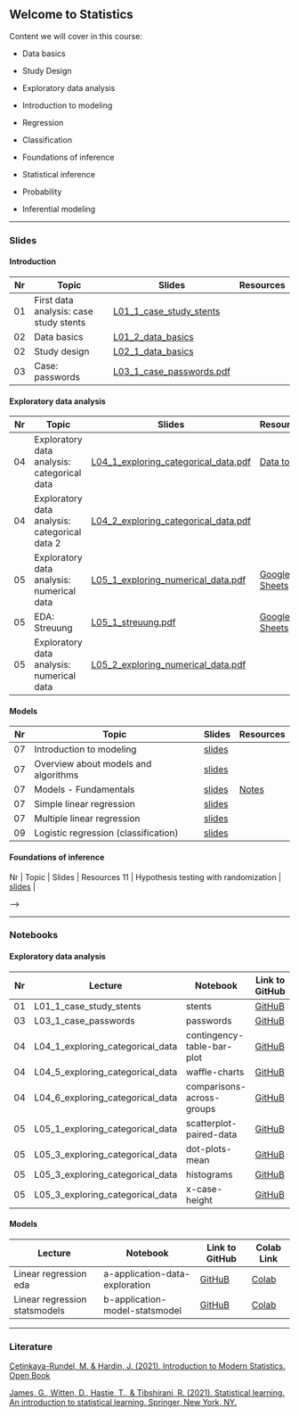 ## Welcome to Statistics 


Content we will cover in this course:

- Data basics 
- Study Design
- Exploratory data analysis  
- Introduction to modeling
- Regression 



- Classification 
- Foundations of inference  
- Statistical inference 
- Probability 
- Inferential modeling 

---

### Slides

#### Introduction  

Nr  | Topic | Slides | Resources
-- | -- | -- | --
01 | First data analysis: case study stents | [L01_1_case_study_stents](https://github.com/kirenz/statistics/blob/main/slides/L01_1_case_study_stents.pdf) |
02| Data basics | [L01_2_data_basics](https://github.com/kirenz/statistics/blob/main/slides/L01_2_data_basics.pdf) |
02| Study design  | [L02_1_data_basics](https://github.com/kirenz/statistics/blob/main/slides/L02_1_data_basics.pdf) | 
03| Case: passwords| [L03_1_case_passwords.pdf](https://github.com/kirenz/statistics/blob/main/slides/L03_1_case_passwords.pdf) | 

#### Exploratory data analysis  


Nr  | Topic | Slides | Resources
-- | -- | -- | --
04| Exploratory data analysis: categorical data|[L04_1_exploring_categorical_data.pdf](https://github.com/kirenz/statistics/blob/main/slides/L04_1_exploring_categorical_data.pdf) | [Data to Viz](https://www.data-to-viz.com/) 
04| Exploratory data analysis: categorical data 2|[L04_2_exploring_categorical_data.pdf](https://github.com/kirenz/statistics/blob/main/slides/L04_2_exploring_categorical_data.pdf) | 
05| Exploratory data analysis: numerical data | [L05_1_exploring_numerical_data.pdf](https://github.com/kirenz/statistics/blob/main/slides/L05_1_exploring_numerical_data.pdf)  | [Google Sheets](https://docs.google.com/spreadsheets/d/1yGtXut8DzW-FqrcbuXbbsrgcsGr86DokdnLt9Zpc0ak/edit?usp=sharing)
05| EDA: Streuung | [L05_1_streuung.pdf](https://github.com/kirenz/statistics/blob/main/slides/L05_1_Streuung.pdf)  | [Google Sheets](https://docs.google.com/spreadsheets/d/1S57lvW0M4vzNRRTCK-BYh4-Rzza6OMdOUM32hwlGsoU/edit?usp=sharing)
05|Exploratory data analysis: numerical data| [L05_2_exploring_numerical_data.pdf](https://github.com/kirenz/statistics/blob/main/slides/L05_2_exploring_numerical_data.pdf)  |


#### Models  

Nr  | Topic | Slides | Resources
-- | -- | -- | --
07 | Introduction to modeling | [slides](https://github.com/kirenz/statistics/blob/main/slides/models-1-intro.pdf)  |
07| Overview about models and algorithms |[slides](https://github.com/kirenz/statistics/blob/main/slides/models-2-algorithms.pdf) |
07| Models - Fundamentals|[slides](https://github.com/kirenz/statistics/blob/main/slides/models-3-fundamentals.pdf) | [Notes](https://drive.google.com/file/d/1MMetljDEGVPWNB8-goCKYe0L4BvWKY-E/view?usp=sharing)
07 | Simple linear regression | [slides](https://github.com/kirenz/statistics/blob/main/slides/models-4-simple-linear-regression.pdf) |
07 | Multiple linear regression | [slides](https://github.com/kirenz/statistics/blob/main/slides/models-5-multiple-linear-regression.pdf)
09 | Logistic regression (classification) | [slides](https://github.com/kirenz/statistics/blob/main/slides/9-logistic-regression.pdf)


#### Foundations of inference

Nr  | Topic | Slides | Resources
11 | Hypothesis testing with randomization | [slides](https://github.com/kirenz/statistics/blob/main/slides/11-hypothesis-testing.pdf)  |



-->

<!--
07|L07_3_models_fundamentals|Introduction to modeling|[L07_3_models_fundamentals.pdf](https://github.com/kirenz/applied-analytics/blob/main/slides/L07_3_models_fundamentals.pdf)  
07|L07_4_models_challenges|Introduction to modeling|[L07_4_models_challenges.pdf](https://github.com/kirenz/applied-analytics/blob/main/slides/L07_4_models_challenges.pdf)  
08|L08_1_linear_regression_simple|Regression|[L08_1_linear_regression_simple.pdf](https://github.com/kirenz/applied-analytics/blob/main/slides/L08_1_linear_regression_simple.pdf)  
08|L08_2_linear_regression_multiple|Regression|[L08_2_linear_regression_multiple.pdf](https://github.com/kirenz/applied-analytics/blob/main/slides/L08_2_linear_regression_multiple.pdf) 
08|linear_regression_intro|Linear regression basics|[linear_regression_basics.pdf](https://github.com/kirenz/applied-analytics/blob/main/slides/linear_regression_basics.pdf) 
-->

<!--
06|L06_1_exploring_communication|Exploratory data analysis: communication|[L06_3_exploring_communication.pdf](https://github.com/kirenz/statistics/blob/main/slides/L06_3_exploring_communication.pdf)  
-->


---

### Notebooks

#### Exploratory data analysis

Nr | Lecture | Notebook | Link to GitHub | Colab Link 
-- | -- | -- | -- | --
01 | L01_1_case_study_stents | stents | [GitHuB](https://github.com/kirenz/modern-statistics/blob/main/01-1-stents.ipynb) | [Colab](https://colab.research.google.com/github/kirenz/modern-statistics/blob/main/01-1-stents.ipynb)
03 | L03_1_case_passwords| passwords |[GitHuB](https://github.com/kirenz/modern-statistics/blob/main/01-3-passwords.ipynb)|[Colab](https://colab.research.google.com/github/kirenz/modern-statistics/blob/main/01-3-passwords.ipynb)
04 | L04_1_exploring_categorical_data|contingency-table-bar-plot|[GitHuB](https://github.com/kirenz/modern-statistics/blob/main/04-1-contingency-table-bar-plot.ipynb)|[Colab](https://colab.research.google.com/github/kirenz/modern-statistics/blob/main/04-1-contingency-table-bar-plot.ipynb)
04 | L04_5_exploring_categorical_data |waffle-charts|[GitHuB](https://github.com/kirenz/modern-statistics/blob/main/04-5-waffle-charts.ipynb)|[Colab](https://colab.research.google.com/github/kirenz/modern-statistics/blob/main/04-5-waffle-charts.ipynb)
04 | L04_6_exploring_categorical_data|comparisons-across-groups|[GitHuB](https://github.com/kirenz/modern-statistics/blob/main/04-6-comparisons-across-groups.ipynb)|[Colab](https://colab.research.google.com/github/kirenz/modern-statistics/blob/main/04-6-comparisons-across-groups.ipynb)
05 | L05_1_exploring_categorical_data|scatterplot-paired-data|[GitHuB](https://github.com/kirenz/modern-statistics/blob/main/05-1-scatterplot-paired-data.ipynb)|[Colab](https://colab.research.google.com/github/kirenz/modern-statistics/blob/main/05-1-scatterplot-paired-data.ipynb)
05 | L05_3_exploring_categorical_data|dot-plots-mean|[GitHuB](https://github.com/kirenz/modern-statistics/blob/main/05-2-dot-plots-mean.ipynb)|[Colab](https://colab.research.google.com/github/kirenz/modern-statistics/blob/main/05-2-dot-plots-mean.ipynb)
05 | L05_3_exploring_categorical_data|histograms|[GitHuB](https://github.com/kirenz/modern-statistics/blob/main/05-3-histograms.ipynb)|[Colab](https://colab.research.google.com/github/kirenz/modern-statistics/blob/main/05-3-histograms.ipynb)
05 | L05_3_exploring_categorical_data|x-case-height|[GitHuB](https://github.com/kirenz/modern-statistics/blob/main/05-3-x-case-height.ipynb)|[Colab](https://colab.research.google.com/github/kirenz/modern-statistics/blob/main/05-3-x-case-height.ipynb)

#### Models

Lecture | Notebook | Link to GitHub | Colab Link 
-- | -- | -- | --
Linear regression eda |a-application-data-exploration|[GitHuB](https://github.com/kirenz/modern-statistics/blob/main/10a-application-model-exploration.ipynb)|[Colab](https://colab.research.google.com/github/kirenz/modern-statistics/blob/main/10a-application-model-exploration.ipynb)
Linear regression statsmodels|b-application-model-statsmodel|[GitHuB](https://github.com/kirenz/modern-statistics/blob/main/10b1-application-model-statsmodel.ipynb)|[Colab](https://colab.research.google.com/github/kirenz/modern-statistics/blob/main/10b1-application-model-statsmodel.ipynb)

<!--
Linear regression scikit-learn|b-application-model-sklearn|[GitHuB](https://github.com/kirenz/modern-statistics/blob/main/10b2-application-model-sklearn.ipynb)|[Colab](https://colab.research.google.com/github/kirenz/modern-statistics/blob/main/10b2-application-model-sklearn.ipynb)
Linear regression tensorflow|b-application-model-tensorflow|[GitHuB](https://github.com/kirenz/modern-statistics/blob/main/10b3-application-model-tensorflow.ipynb)|[Colab](https://colab.research.google.com/github/kirenz/modern-statistics/blob/main/10b3-application-model-tensorflow.ipynb)
-->

<!--
L06_1_exploring_numerical_data|scatterplot-paired-data|[GitHuB](https://github.com/kirenz/modern-statistics/blob/main/05-1-scatterplot-paired-data.ipynb)|[Colab](https://colab.research.google.com/github/kirenz/modern-statistics/blob/main/05-1-scatterplot-paired-data.ipynb)
L06_2_exploring_numerical_data|dot-plots-mean|[GitHuB](https://github.com/kirenz/modern-statistics/blob/main/05-2-dot-plots-mean.ipynb)|[Colab](https://colab.research.google.com/github/kirenz/modern-statistics/blob/main/05-2-dot-plots-mean.ipynb)
L06_2_exploring_numerical_data|histograms|[GitHuB](https://github.com/kirenz/modern-statistics/blob/main/05-3-histograms.ipynb)|[Colab](https://colab.research.google.com/github/kirenz/modern-statistics/blob/main/05-3-histograms.ipynb)
L06_2_exploring_numerical_data|x-case-height|[GitHuB](https://github.com/kirenz/modern-statistics/blob/main/05-3-x-case-height.ipynb)|[Colab](https://colab.research.google.com/github/kirenz/modern-statistics/blob/main/05-3-x-case-height.ipynb)
L06_2_exploring_numerical_data|box-plot|[GitHuB](https://github.com/kirenz/modern-statistics/blob/main/05-5-box-plot.ipynb)|[Colab](https://colab.research.google.com/github/kirenz/modern-statistics/blob/main/05-5-box-plot.ipynb)
L06_2_exploring_numerical_data|robust-statistics|[GitHuB](https://github.com/kirenz/modern-statistics/blob/main/05-6-robust-statistics.ipynb)|[Colab](https://colab.research.google.com/github/kirenz/modern-statistics/blob/main/05-6-robust-statistics.ipynb)
L06_2_exploring_numerical_data|transforming-data|[GitHuB](https://github.com/kirenz/modern-statistics/blob/main/05-7-transforming-data.ipynb)|[Colab](https://colab.research.google.com/github/kirenz/modern-statistics/blob/main/05-7-transforming-data.ipynb)
L06_2_exploring_numerical_data|mapping-data|[GitHuB](https://github.com/kirenz/modern-statistics/blob/main/05-8-mapping-data.ipynb)|[Colab](https://colab.research.google.com/github/kirenz/modern-statistics/blob/main/05-8-mapping-data.ipynb)

-->

---

### Literature

[Çetinkaya-Rundel, M. & Hardin, J. (2021). Introduction to Modern Statistics. Open Book](https://openintro-ims.netlify.app/) 

[James, G., Witten, D., Hastie, T., & Tibshirani, R. (2021). Statistical learning. An introduction to statistical learning. Springer, New York, NY.](https://www.statlearning.com/)
